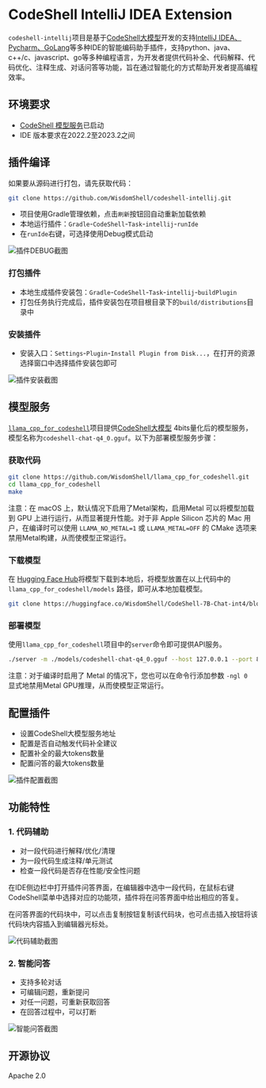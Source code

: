 # CodeShell IntelliJ IDEA Extension

`codeshell-intellij`项目是基于[CodeShell大模型](https://github.com/WisdomShell/codeshell)开发的支持[IntelliJ IDEA、Pycharm、GoLang](https://www.jetbrains.com/zh-cn/products/)等多种IDE的智能编码助手插件，支持python、java、c++/c、javascript、go等多种编程语言，为开发者提供代码补全、代码解释、代码优化、注释生成、对话问答等功能，旨在通过智能化的方式帮助开发者提高编程效率。

## 环境要求

- [CodeShell 模型服务](https://github.com/WisdomShell/llama_cpp_for_codeshell)已启动
- IDE 版本要求在2022.2至2023.2之间

## 插件编译

如果要从源码进行打包，请先获取代码：

```bash
git clone https://github.com/WisdomShell/codeshell-intellij.git
```
- 项目使用Gradle管理依赖，点击`刷新`按钮回自动重新加载依赖
- 本地运行插件：`Gradle`-`CodeShell`-`Task`-`intellij`-`runIde`
- 在`runIde`右键，可选择使用Debug模式启动

![插件DEBUG截图](https://resource.zsmarter.cn/appdata/codeshell-intellij/screenshots/debug-plugin.png)

### 打包插件

- 本地生成插件安装包：`Gradle`-`CodeShell`-`Task`-`intellij`-`buildPlugin`
- 打包任务执行完成后，插件安装包在项目根目录下的`build/distributions`目录中

### 安装插件

- 安装入口：`Settings`-`Plugin`-`Install Plugin from Disk...`，在打开的资源选择窗口中选择插件安装包即可

![插件安装截图](https://resource.zsmarter.cn/appdata/codeshell-intellij/screenshots/install-plugin-disk.png)



##  模型服务

[`llama_cpp_for_codeshell`](https://github.com/WisdomShell/llama_cpp_for_codeshell)项目提供[CodeShell大模型](https://github.com/WisdomShell/codeshell) 4bits量化后的模型服务，模型名称为`codeshell-chat-q4_0.gguf`。以下为部署模型服务步骤：

### 获取代码

```bash
git clone https://github.com/WisdomShell/llama_cpp_for_codeshell.git
cd llama_cpp_for_codeshell
make
```

注意：在 macOS 上，默认情况下启用了Metal架构，启用Metal 可以将模型加载到 GPU 上进行运行，从而显著提升性能。对于非 Apple Silicon 芯片的 Mac 用户，在编译时可以使用 `LLAMA_NO_METAL=1` 或 `LLAMA_METAL=OFF` 的 CMake 选项来禁用Metal构建，从而使模型正常运行。

### 下载模型

在 [Hugging Face Hub](https://huggingface.co/WisdomShell/CodeShell-7B-Chat-int4/blob/main/codeshell-chat-q4_0.gguf)将模型下载到本地后，将模型放置在以上代码中的 `llama_cpp_for_codeshell/models` 路径，即可从本地加载模型。

```bash
git clone https://huggingface.co/WisdomShell/CodeShell-7B-Chat-int4/blob/main/codeshell-chat-q4_0.gguf
```

### 部署模型

使用`llama_cpp_for_codeshell`项目中的`server`命令即可提供API服务。

```bash
./server -m ./models/codeshell-chat-q4_0.gguf --host 127.0.0.1 --port 8080
```

注意：对于编译时启用了 Metal 的情况下，您也可以在命令行添加参数 `-ngl 0 `显式地禁用Metal GPU推理，从而使模型正常运行。

## 配置插件

- 设置CodeShell大模型服务地址
- 配置是否自动触发代码补全建议
- 配置补全的最大tokens数量
- 配置问答的最大tokens数量

![插件配置截图](https://resource.zsmarter.cn/appdata/codeshell-intellij/screenshots/code_config.png)

## 功能特性

### 1. 代码辅助

- 对一段代码进行解释/优化/清理
- 为一段代码生成注释/单元测试
- 检查一段代码是否存在性能/安全性问题

在IDE侧边栏中打开插件问答界面，在编辑器中选中一段代码，在鼠标右键CodeShell菜单中选择对应的功能项，插件将在问答界面中给出相应的答复。

在问答界面的代码块中，可以点击复制按钮复制该代码块，也可点击插入按钮将该代码块内容插入到编辑器光标处。

![代码辅助截图](https://resource.zsmarter.cn/appdata/codeshell-intellij/screenshots/code_inte.png)

### 2. 智能问答

- 支持多轮对话
- 可编辑问题，重新提问
- 对任一问题，可重新获取回答
- 在回答过程中，可以打断

![智能问答截图](https://resource.zsmarter.cn/appdata/codeshell-intellij/screenshots/code_chat.png)

## 开源协议
Apache 2.0